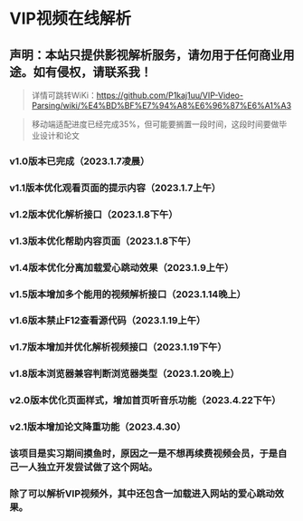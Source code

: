 # VIP视频在线解析

## 声明：本站只提供影视解析服务，请勿用于任何商业用途。如有侵权，请联系我！

> 详情可跳转WiKi：https://github.com/P1kaj1uu/VIP-Video-Parsing/wiki/%E4%BD%BF%E7%94%A8%E6%96%87%E6%A1%A3

> 移动端适配进度已经完成35%，但可能要搁置一段时间，这段时间要做毕业设计和论文

### v1.0版本已完成（2023.1.7凌晨）
### v1.1版本优化观看页面的提示内容（2023.1.7上午）
### v1.2版本优化解析接口（2023.1.8下午）
### v1.3版本优化帮助内容页面（2023.1.8下午）
### v1.4版本优化分离加载爱心跳动效果（2023.1.9上午）
### v1.5版本增加多个能用的视频解析接口（2023.1.14晚上）
### v1.6版本禁止F12查看源代码（2023.1.19上午）
### v1.7版本增加并优化解析视频接口（2023.1.19下午）
### v1.8版本浏览器兼容判断浏览器类型（2023.1.20晚上）
### v2.0版本优化页面样式，增加首页听音乐功能（2023.4.22下午）
### v2.1版本增加论文降重功能（2023.4.30）


### 该项目是实习期间摸鱼时，原因之一是不想再续费视频会员，于是自己一人独立开发尝试做了这个网站。

### 除了可以解析VIP视频外，其中还包含一加载进入网站的爱心跳动效果。
